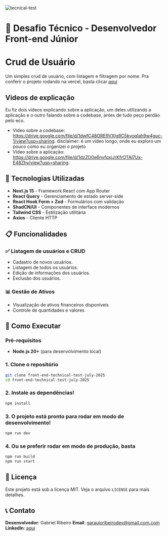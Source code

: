 ![tecnical-test](https://github.com/user-attachments/assets/800b6db0-76c0-4b91-a76f-3e8e8b6cb9b3)
# 🧪 Desafio Técnico - Desenvolvedor Front-end Júnior

# Crud de Usuário
Um simples crud de usuário, com listagem e filtragem por nome.
Pra conferir o projeto rodando na vercel, basta clicar [aqui](https://front-end-technical-test-july-2025-wine.vercel.app/)

## Videos de explicação
Eu fiz dois vídeos explicando sobre a aplicação, um deles utilizando a aplicação e o outro falando sobre a codebase, antes de tudo peço perdão pelo eco.
- Video sobre a codebase: https://drive.google.com/file/d/1dwfC48ORE9VXlg9C5kyoqIah9w4guc-1/view?usp=sharing. disclaimer: é um vídeo longo, onde eu exploro um pouco como eu organizei o projeto
- Vídeo sobre a aplicação: https://drive.google.com/file/d/1dzZO0e6nyfqxjJrKfrOTAl7Ux-E48Zhy/view?usp=sharing. 

## 🚀 Tecnologias Utilizadas

- **Next.js 15** - Framework React com App Router
- **React Query** - Gerenciamento de estado server-side
- **React Hook Form + Zod** - Formulários com validação
- **ShadCN/UI** - Componentes de interface modernos
- **Tailwind CSS** - Estilização utilitária
- **Axios** - Cliente HTTP

## 📋 Funcionalidades

### ✅ Listagem de usuários e CRUD
- Cadastro de novos usuários.
- Listagem de todos os usuários.
- Edição de informações dos usuários.
- Exclusão dos usuários.

### 📊 Gestão de Ativos
- Visualização de ativos financeiros disponíveis
- Controle de quantidades e valores

## 🚀 Como Executar

### Pré-requisitos
- **Node.js 20+** (para desenvolvimento local)

### 1. Clone o repositório
```bash
git clone front-end-technical-test-july-2025
cd front-end-technical-test-july-2025
```

### 2. Instale as dependências!
```bash
npm install
```

### 3. O projeto está pronto para rodar em modo de desenvolvimento!
```bash
npm run dev
```

### 4. Ou se preferir rodar em modo de produção, basta
```bash
npm run build
npm run start
```

## 📄 Licença

Este projeto está sob a licença MIT. Veja o arquivo `LICENSE` para mais detalhes.

## 📞 Contato

**Desenvolvedor**: Gabriel Ribeiro 
**Email**: garaujoribeirodev@gmail.com.com  
**LinkedIn**: [aqui]([https://linkedin.com/in/seuperfil](https://www.linkedin.com/in/garaujoribeiro/))
